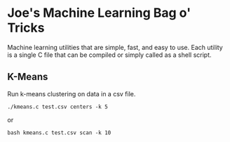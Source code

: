 # Joe's Machine Learning Bag o' Tricks

Machine learning utilities that are simple, fast, and easy to use. Each utility is a single C file that can be compiled or simply called as a shell script.

## K-Means

Run k-means clustering on data in a csv file.

    ./kmeans.c test.csv centers -k 5

or
    
    bash kmeans.c test.csv scan -k 10

